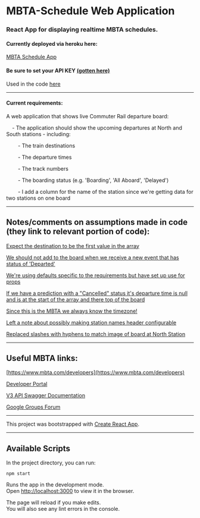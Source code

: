 # MBTA-Schedule Web Application
### React App for displaying realtime MBTA schedules.

#### Currently deployed via heroku here:

[MBTA Schedule App](https://crw-mbta-schedule.herokuapp.com/)

#### Be sure to set your API KEY [(gotten here)](https://api-v3.mbta.com/portal)

Used in the code [here](/src/components/DeparturesTable.jsx#L21)

---

#### Current requirements:

A web application that shows live Commuter Rail departure board:

&nbsp;&nbsp;&nbsp;&nbsp;- The application should show the upcoming departures at North and South stations - including:

&nbsp;&nbsp;&nbsp;&nbsp;&nbsp;&nbsp;&nbsp;&nbsp;- The train destinations

&nbsp;&nbsp;&nbsp;&nbsp;&nbsp;&nbsp;&nbsp;&nbsp;- The departure times

&nbsp;&nbsp;&nbsp;&nbsp;&nbsp;&nbsp;&nbsp;&nbsp;- The track numbers

&nbsp;&nbsp;&nbsp;&nbsp;&nbsp;&nbsp;&nbsp;&nbsp;- The boarding status (e.g. 'Boarding', 'All Aboard', 'Delayed')

&nbsp;&nbsp;&nbsp;&nbsp;&nbsp;&nbsp;&nbsp;&nbsp;- I add a column for the name of the station since we're getting data for two stations on one board

---

## Notes/comments on assumptions made in code (they link to relevant portion of code):

[Expect the destination to be the first value in the array](/src/components/DeparturesTable.jsx#L197-L198)

[We should not add to the board when we receive a new event that has status of 'Departed'](/src/components/DeparturesTable.jsx#L220-L221)

[We're using defaults specific to the requirements but have set up use for props](/src/components/DeparturesTable.jsx#L46-L48)

[If we have a prediction with a "Cancelled" status it's departure time is null and is at the start of the array and there top of the board](/src/components/DeparturesTable.jsx#L234-L240)

[Since this is the MBTA we always know the timezone!](/src/utils/formatTime.js#L9-L10)

[Left a note about possibly making station names header configurable](/src/components/BoardHeader.jsx#L5)

[Replaced slashes with hyphens to match image of board at North Station](/src/components/CurrentDate.jsx#L29-L30)

---

## Useful MBTA links:

[https://www.mbta.com/developers](https://www.mbta.com/developers)

[Developer Portal](https://api-v3.mbta.com/portal)

[V3 API Swagger Documentation](https://api-v3.mbta.com/docs/swagger/index.html)

[Google Groups Forum](https://groups.google.com/forum/#!forum/massdotdevelopers)

---

This project was bootstrapped with [Create React App](https://github.com/facebook/create-react-app).

---

## Available Scripts

In the project directory, you can run:

`npm start`

Runs the app in the development mode.<br>
Open [http://localhost:3000](http://localhost:3000) to view it in the browser.

The page will reload if you make edits.<br>
You will also see any lint errors in the console.
